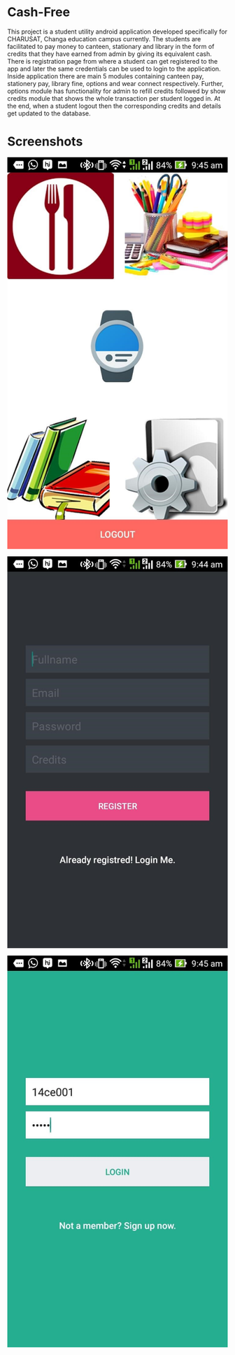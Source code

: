# Cash-Free
This project is a student utility android application developed specifically for CHARUSAT, Changa education campus currently. The students are facilitated to pay money to canteen, stationary and library in the form of credits that they have earned from admin by giving its equivalent cash. There is registration page from where a student can get registered to the app and later the same credentials can be used to login to the application. Inside application there are main 5 modules containing canteen pay, stationery pay, library fine, options and wear connect respectively. Further, options module has functionality for admin to refill credits followed by show credits module that shows the whole transaction per student logged in. At the end, when a student logout then the corresponding credits and details get updated to the database.

# Screenshots

![Image](img/0.jpg)

![Image](img/1.jpg)

![Image](img/2.jpg)
